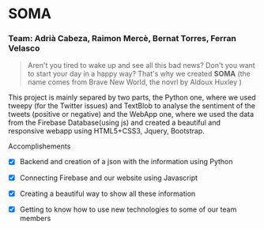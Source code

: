 # SOMA

### Team: Adrià Cabeza, Raimon Mercè, Bernat Torres, Ferran Velasco



> Aren't you tired to wake up and see all this bad news? Don't you want to start your day in a happy way? That's why we created **SOMA** (the name comes from Brave New World, the novrl by Aldoux Huxley )

This project is mainly separed by two parts, the Python one, where we used tweepy (for the Twitter issues) and TextBlob to analyse the sentiment of the tweets (positive or negative) and the WebApp one, where we used the data from the Firebase Database(using js) and created a beautiful and responsive webapp using HTML5+CSS3, Jquery, Bootstrap.



Accomplishements

- [x] Backend and creation of a json with the information using Python
- [x] Connecting Firebase and our website using Javascript
- [x] Creating a beautiful way to show all these information 
- [x] Getting to know how to use new technologies to some of our team members

